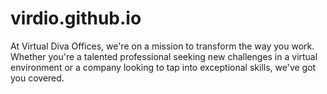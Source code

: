 # virdio.github.io
At Virtual Diva Offices, we're on a mission to transform the way you work. Whether you're a talented professional seeking new challenges in a virtual environment or a company looking to tap into exceptional skills, we've got you covered.
